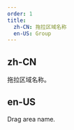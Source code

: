 ```yaml
---
order: 1
title:
  zh-CN: 拖拉区域名称
  en-US: Group
---
```


## zh-CN

拖拉区域名称。

## en-US

Drag area name.
